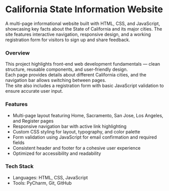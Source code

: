 # California State Information Website

A multi-page informational website built with HTML, CSS, and JavaScript, showcasing key facts about the State of California and its major cities. The site features interactive navigation, responsive design, and a working registration form for visitors to sign up and share feedback.

### Overview
This project highlights front-end web development fundamentals — clean structure, reusable components, and user-friendly design.  
Each page provides details about different California cities, and the navigation bar allows switching between pages.  
The site also includes a registration form with basic JavaScript validation to ensure accurate user input.

### Features
- Multi-page layout featuring Home, Sacramento, San Jose, Los Angeles, and Register pages  
- Responsive navigation bar with active link highlighting  
- Custom CSS styling for layout, typography, and color palette  
- Form validation using JavaScript for email confirmation and required fields  
- Consistent header and footer for a cohesive user experience  
- Optimized for accessibility and readability  

### Tech Stack
- Languages: HTML, CSS, JavaScript  
- Tools: PyCharm, Git, GitHub  

